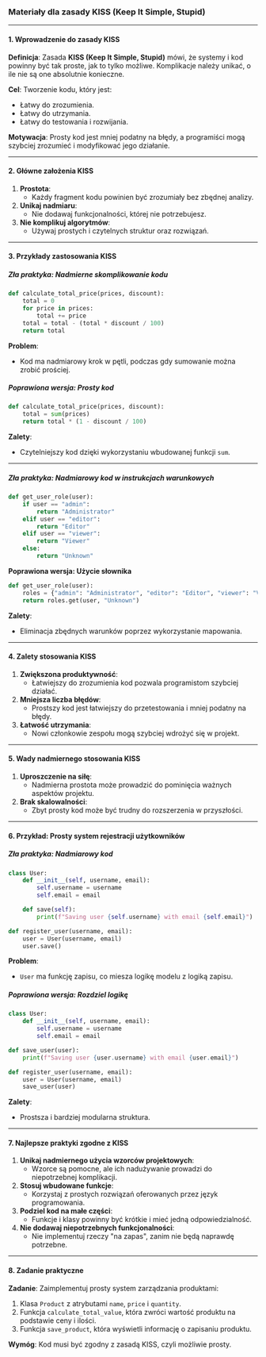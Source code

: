 ### **Materiały dla zasady KISS (Keep It Simple, Stupid)**

---

#### **1. Wprowadzenie do zasady KISS**
**Definicja**: Zasada **KISS (Keep It Simple, Stupid)** mówi, że systemy i kod powinny być tak proste, jak to tylko możliwe. Komplikacje należy unikać, o ile nie są one absolutnie konieczne.

**Cel**: Tworzenie kodu, który jest:
- Łatwy do zrozumienia.
- Łatwy do utrzymania.
- Łatwy do testowania i rozwijania.

**Motywacja**: Prosty kod jest mniej podatny na błędy, a programiści mogą szybciej zrozumieć i modyfikować jego działanie.

---

#### **2. Główne założenia KISS**
1. **Prostota**:
   - Każdy fragment kodu powinien być zrozumiały bez zbędnej analizy.
2. **Unikaj nadmiaru**:
   - Nie dodawaj funkcjonalności, której nie potrzebujesz.
3. **Nie komplikuj algorytmów**:
   - Używaj prostych i czytelnych struktur oraz rozwiązań.

---

#### **3. Przykłady zastosowania KISS**

##### **Zła praktyka: Nadmierne skomplikowanie kodu**
```python
def calculate_total_price(prices, discount):
    total = 0
    for price in prices:
        total += price
    total = total - (total * discount / 100)
    return total
```

**Problem**:
- Kod ma nadmiarowy krok w pętli, podczas gdy sumowanie można zrobić prościej.

##### **Poprawiona wersja: Prosty kod**
```python
def calculate_total_price(prices, discount):
    total = sum(prices)
    return total * (1 - discount / 100)
```

**Zalety**:
- Czytelniejszy kod dzięki wykorzystaniu wbudowanej funkcji `sum`.

---

##### **Zła praktyka: Nadmiarowy kod w instrukcjach warunkowych**
```python
def get_user_role(user):
    if user == "admin":
        return "Administrator"
    elif user == "editor":
        return "Editor"
    elif user == "viewer":
        return "Viewer"
    else:
        return "Unknown"
```

**Poprawiona wersja: Użycie słownika**
```python
def get_user_role(user):
    roles = {"admin": "Administrator", "editor": "Editor", "viewer": "Viewer"}
    return roles.get(user, "Unknown")
```

**Zalety**:
- Eliminacja zbędnych warunków poprzez wykorzystanie mapowania.

---

#### **4. Zalety stosowania KISS**
1. **Zwiększona produktywność**:
   - Łatwiejszy do zrozumienia kod pozwala programistom szybciej działać.
2. **Mniejsza liczba błędów**:
   - Prostszy kod jest łatwiejszy do przetestowania i mniej podatny na błędy.
3. **Łatwość utrzymania**:
   - Nowi członkowie zespołu mogą szybciej wdrożyć się w projekt.

---

#### **5. Wady nadmiernego stosowania KISS**
1. **Uproszczenie na siłę**:
   - Nadmierna prostota może prowadzić do pominięcia ważnych aspektów projektu.
2. **Brak skalowalności**:
   - Zbyt prosty kod może być trudny do rozszerzenia w przyszłości.

---

#### **6. Przykład: Prosty system rejestracji użytkowników**

##### **Zła praktyka: Nadmiarowy kod**
```python
class User:
    def __init__(self, username, email):
        self.username = username
        self.email = email

    def save(self):
        print(f"Saving user {self.username} with email {self.email}")

def register_user(username, email):
    user = User(username, email)
    user.save()
```

**Problem**:
- `User` ma funkcję zapisu, co miesza logikę modelu z logiką zapisu.

##### **Poprawiona wersja: Rozdziel logikę**
```python
class User:
    def __init__(self, username, email):
        self.username = username
        self.email = email

def save_user(user):
    print(f"Saving user {user.username} with email {user.email}")

def register_user(username, email):
    user = User(username, email)
    save_user(user)
```

**Zalety**:
- Prostsza i bardziej modularna struktura.

---

#### **7. Najlepsze praktyki zgodne z KISS**
1. **Unikaj nadmiernego użycia wzorców projektowych**:
   - Wzorce są pomocne, ale ich nadużywanie prowadzi do niepotrzebnej komplikacji.
2. **Stosuj wbudowane funkcje**:
   - Korzystaj z prostych rozwiązań oferowanych przez język programowania.
3. **Podziel kod na małe części**:
   - Funkcje i klasy powinny być krótkie i mieć jedną odpowiedzialność.
4. **Nie dodawaj niepotrzebnych funkcjonalności**:
   - Nie implementuj rzeczy "na zapas", zanim nie będą naprawdę potrzebne.

---

#### **8. Zadanie praktyczne**
**Zadanie**: Zaimplementuj prosty system zarządzania produktami:
1. Klasa `Product` z atrybutami `name`, `price` i `quantity`.
2. Funkcja `calculate_total_value`, która zwróci wartość produktu na podstawie ceny i ilości.
3. Funkcja `save_product`, która wyświetli informację o zapisaniu produktu.

**Wymóg**: Kod musi być zgodny z zasadą KISS, czyli możliwie prosty.
